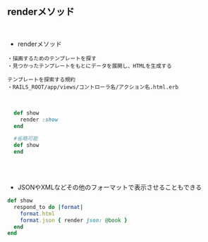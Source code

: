 ## renderメソッド  
<br>

- renderメソッド  
```
・描画するためのテンプレートを探す
・見つかったテンプレートをもとにデータを展開し、HTMLを生成する

テンプレートを探索する規約
・RAILS_ROOT/app/views/コントローラ名/アクション名.html.erb
```
<br>

```rb
  def show
    render :show
  end

  #省略可能
  def show
  end
```
<br>
<br>

- JSONやXMLなどその他のフォーマットで表示させることもできる  
```rb
def show
  respond_to do |format|
    format.html
    format.json { render json: @book }
  end
end
```